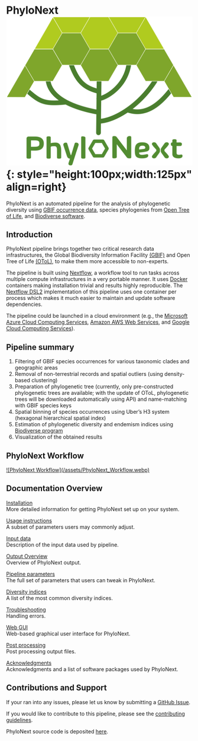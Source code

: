 # PhyloNext ![PhyloNext logo](/assets/PhyloNext_logo.webp){: style="height:100px;width:125px" align=right}

PhyloNext is an automated pipeline for the analysis of phylogenetic diversity using [GBIF occurrence data](https://www.gbif.org/occurrence/search?occurrence_status=present), species phylogenies from [Open Tree of Life](https://tree.opentreeoflife.org), and [Biodiverse software](https://shawnlaffan.github.io/biodiverse/).

## Introduction

PhyloNext pipeline brings together two critical research data infrastructures, the Global
Biodiversity Information Facility [(GBIF)](https://www.gbif.org/) and Open Tree of Life [(OToL)](https://tree.opentreeoflife.org), to make them more accessible to non-experts.

The pipeline is built using [Nextflow](https://www.nextflow.io), a workflow tool to run tasks across multiple compute infrastructures in a very portable manner. It uses [Docker](https://www.docker.com/) containers making installation trivial and results highly reproducible. The [Nextflow DSL2](https://www.nextflow.io/docs/latest/dsl2.html) implementation of this pipeline uses one container per process which makes it much easier to maintain and update software dependencies.

The pipeline could be launched in a cloud environment (e.g., the [Microsoft Azure Cloud Computing Services](https://azure.microsoft.com/en-us/), [Amazon AWS Web Services](https://aws.amazon.com/), and [Google Cloud Computing Services](https://cloud.google.com/)).


## Pipeline summary

1. Filtering of GBIF species occurrences for various taxonomic clades and geographic areas
2. Removal of non-terrestrial records and spatial outliers (using density-based clustering)
3. Preparation of phylogenetic tree (currently, only pre-constructed phylogenetic trees are available; with the update of OToL, phylogenetic trees will be downloaded automatically using API) and name-matching with GBIF species keys
4. Spatial binning of species occurrences using Uber’s H3 system (hexagonal hierarchical spatial index)
5. Estimation of phylogenetic diversity and endemism indices using [Biodiverse program](https://shawnlaffan.github.io/biodiverse/)
6. Visualization of the obtained results

## PhyloNext Workflow

<a class="zoom" href="/assets/PhyloNext_Workflow.webp">
![PhyloNext Workflow](/assets/PhyloNext_Workflow.webp)
</a>

## Documentation Overview

[Installation](installation.md)  
More detailed information for getting PhyloNext set up on your system.

[Usage instructions](usage.md)  
A subset of parameters users may commonly adjust.

[Input data](inputdata.md)  
Description of the input data used by pipeline.

[Output Overview](outputs.md)  
Overview of PhyloNext output.

[Pipeline parameters](parameters.md)  
The full set of parameters that users can tweak in PhyloNext.

[Diversity indices](biodiverse.md)  
A list of the most common diversity indices.

[Troubleshooting](troubleshooting.md)  
Handling errors.

[Web GUI](webgui.md)  
Web-based graphical user interface for PhyloNext.

[Post processing](post.md)  
Post processing output files.

[Acknowledgments](acknowledgements.md)  
Acknowledgments and a list of software packages used by PhyloNext.

## Contributions and Support

If your ran into any issues, please let us know by submitting a [GitHub Issue](https://github.com/vmikk/PhyloNext/issues).

If you would like to contribute to this pipeline, please see the [contributing guidelines](https://github.com/vmikk/PhyloNext/blob/master/CONTRIBUTING.md).


PhyloNext source code is deposited [here](https://github.com/vmikk/PhyloNext).

